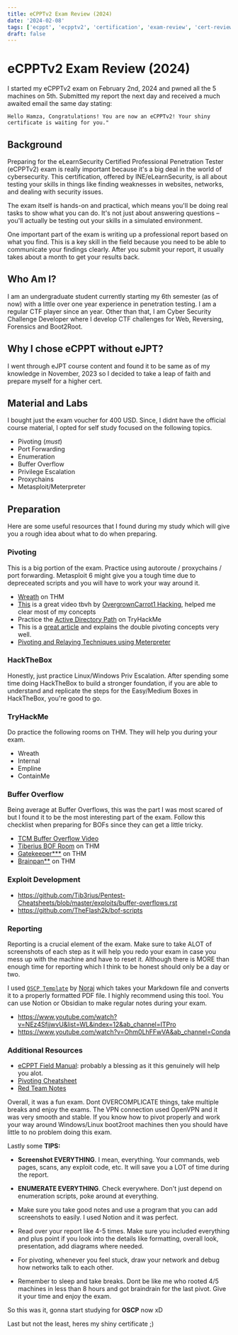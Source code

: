 ```yaml
---
title: eCPPTv2 Exam Review (2024)
date: '2024-02-08'
tags: ['ecppt', 'ecpptv2', 'certification', 'exam-review', 'cert-review', 'ecppt-review']
draft: false
---
```

# eCPPTv2 Exam Review (2024)
I started my eCPPTv2 exam on February 2nd, 2024 and pwned all the 5 machines on 5th. Submitted my report the next day and received a much awaited email the same day stating:

`Hello Hamza, Congratulations! You are now an eCPPTv2! Your shiny certificate is waiting for you." `

## Background
Preparing for the eLearnSecurity Certified Professional Penetration Tester (eCPPTv2) exam is really important because it's a big deal in the world of cybersecurity. This certification, offered by INE/eLearnSecurity, is all about testing your skills in things like finding weaknesses in websites, networks, and dealing with security issues.

The exam itself is hands-on and practical, which means you'll be doing real tasks to show what you can do. It's not just about answering questions – you'll actually be testing out your skills in a simulated environment.

One important part of the exam is writing up a professional report based on what you find. This is a key skill in the field because you need to be able to communicate your findings clearly. After you submit your report, it usually takes about a month to get your results back.

## Who Am I?
I am an undergraduate student currently starting my 6th semester (as of now) with a little over one year experience in penetration testing. I am a regular CTF player since an year. Other than that, I am Cyber Security Challenge Developer where I develop CTF challenges for Web, Reversing, Forensics and Boot2Root.

## Why I chose eCPPT without eJPT?
I went through eJPT course content and found it to be same as of my knowledge in November, 2023 so I decided to take a leap of faith and prepare myself for a higher cert.

## Material and Labs
I bought just the exam voucher for 400 USD. Since, I didnt have the official course material, I opted for self study focused on the following topics.

- Pivoting (*must*)
- Port Forwarding
- Enumeration
- Buffer Overflow
- Privilege Escalation
- Proxychains
- Metasploit/Meterpreter   

## Preparation
Here are some useful resources that I found during my study which will give you a rough idea about what to do when preparing.

### Pivoting
This is a big portion of the exam. Practice using autoroute / proxychains / port forwarding. Metasploit 6 might give you a tough time due to depreceated scripts and you will have to work your way around it.

- [Wreath](https://tryhackme.com/room/wreath) on THM
- [This](https://youtu.be/QNoIX1au_CM?si=0aU0FM5TzvB2QcCv) is a great video tbvh by [OvergrownCarrot1 Hacking](https://www.youtube.com/@overgrowncarrot1), helped me clear most of my concepts
- Practice the [Active Directory Path](https://tryhackme.com/module/hacking-active-directory) on TryHackMe
- This is a [great article](https://pentest.blog/explore-hidden-networks-with-double-pivoting/) and explains the double pivoting concepts very well.
- [Pivoting and Relaying Techniques using Meterpreter](https://medium.com/axon-technologies/how-to-implement-pivoting-and-relaying-techniques-using-meterpreter-b6f5ec666795)

### HackTheBox
Honestly, just practice Linux/Windows Priv Escalation. After spending some time doing HackTheBox to build a stronger foundation, if you are able to understand and replicate the steps for the Easy/Medium Boxes in HackTheBox, you're good to go.

### TryHackMe
Do practice the following rooms on THM. They will help you during your exam.
- Wreath 
- Internal
- Empline
- ContainMe

### Buffer Overflow
Being average at Buffer Overflows, this was the part I was most scared of but I found it to be the most interesting part of the exam. Follow this checklist when preparing for BOFs since they can get a little tricky.
- [TCM Buffer Overflow Video](https://www.youtube.com/playlist?list=PLLKT__MCUeix3O0DPbmuaRuR_4Hxo4m3G)
- [Tiberius BOF Room](https://tryhackme.com/room/bufferoverflowprep) on THM
- [Gatekeeper***](https://tryhackme.com/room/gatekeeper) on THM
- [Brainpan**](https://tryhackme.com/room/brainpan) on THM

### Exploit Development
- https://github.com/Tib3rius/Pentest-Cheatsheets/blob/master/exploits/buffer-overflows.rst
- https://github.com/TheFlash2k/bof-scripts

### Reporting
Reporting is a crucial element of the exam. Make sure to take ALOT of screenshots of each step as it will help you redo your exam in case you mess up with the machine and have to reset it. Although there is MORE than enough time for reporting which I think to be honest should only be a day or two. 

I used [`OSCP Template`](https://github.com/noraj/OSCP-Exam-Report-Template-Markdown) by [Noraj](https://github.com/noraj) which takes your Markdown file and converts it to a properly formatted PDF file. I highly recommend using this tool. You can use Notion or Obsidian to make regular notes during your exam.

- https://www.youtube.com/watch?v=NEz4SfjjwvU&list=WL&index=12&ab_channel=ITPro
- https://www.youtube.com/watch?v=Ohm0LhFFwVA&ab_channel=Conda

### Additional Resources
- [eCPPT Field Manual](https://drive.google.com/file/d/1wC7RMTrWjt74rO8u4X-zM89T_hZzF_A5/edit): probably a blessing as it this genuinely will help you alot.
- [Pivoting Cheatsheet](https://www.sans.org/posters/pivot-cheat-sheet/)
- [Red Team Notes](https://github.com/thegr1ffyn/Notes/blob/main/Red%20Team%20Notes.md)

Overall, it was a fun exam. Dont OVERCOMPLICATE things, take multiple breaks and enjoy the exams. The VPN connection used OpenVPN and it was very smooth and stable. If you know how to pivot properly and work your way around Windows/Linux boot2root machines then you should have little to no problem doing this exam.

Lastly some **TIPS:**
- **Screenshot EVERYTHING**. I mean, everything. Your commands, web pages, scans, any exploit code, etc. It will save you a LOT of time during the report.

- **ENUMERATE EVERYTHING**. Check everywhere. Don't just depend on enumeration scripts, poke around at everything.

- Make sure you take good notes and use a program that you can add screenshots to easily. I used Notion and it was perfect.

- Read over your report like 4-5 times. Make sure you included everything and plus point if you look into the details like formatting, overall look, presentation, add diagrams where needed.

- For pivoting, whenever you feel stuck, draw your network and debug how networks talk to each other.

- Remember to sleep and take breaks. Dont be like me who rooted 4/5 machines in less than 8 hours and got braindrain for the last pivot. Give it your time and enjoy the exam. 

So this was it, gonna start studying for **OSCP** now xD

Last but not the least, heres my shiny certificate ;)

